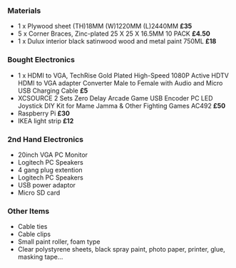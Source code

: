 <h3>Materials</h3>
<ul>
 <li>1 x Plywood sheet (TH)18MM (W)1220MM (L)2440MM <strong>£35</strong></li>
 <li>5 x Corner Braces, Zinc-plated 25 X 25 X 16.5MM 10 PACK <strong>£4.50</strong></li>
 <li>1 x Dulux interior black satinwood wood and metal paint 750ML <strong>£18</strong></li>
</ul>

<h3>Bought Electronics</h3>
<ul>
 <li>1 x HDMI to VGA, TechRise Gold Plated High-Speed 1080P Active HDTV HDMI to VGA adapter Converter Male to Female with Audio and Micro USB Charging Cable <strong>£5</strong></li>
<li>XCSOURCE 2 Sets Zero Delay Arcade Game USB Encoder PC LED Joystick DIY Kit for Mame Jamma & Other Fighting Games AC492 <strong>£50</strong></li>
<li>Raspberry Pi <strong>£30</strong></li>
 <li>IKEA light strip <strong>£12</strong></li>
</ul>

<h3>2nd Hand Electronics</h3>
<ul>
 <li>20inch VGA PC Monitor</li>
 <li>Logitech PC Speakers</li>
 <li>4 gang plug extention</li>
 <li>Logitech PC Speakers</li>
 <li>USB power adaptor</li>
 <li>Micro SD card</li>
</ul>

<h3>Other Items</h3>
<ul>
 <li>Cable ties</li>
 <li>Cable clips</li>
 <li>Small paint roller, foam type</li>
 <li>Clear polystyrene sheets, black spray paint, photo paper, printer, glue, masking tape...</li>
</ul>
